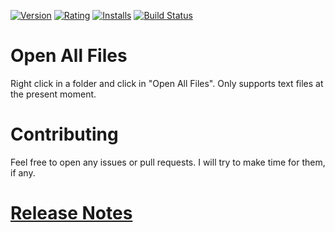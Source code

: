 [![Version](https://vsmarketplacebadge.apphb.com/version-short/logerfo.open-all-files.svg)](https://marketplace.visualstudio.com/items?itemName=logerfo.open-all-files)
[![Rating](https://vsmarketplacebadge.apphb.com/rating-short/logerfo.open-all-files.svg)](https://marketplace.visualstudio.com/items?itemName=logerfo.open-all-files)
[![Installs](https://vsmarketplacebadge.apphb.com/installs/logerfo.open-all-files.svg)](https://marketplace.visualstudio.com/items?itemName=logerfo.open-all-files)
[![Build Status](https://travis-ci.org/Logerfo/open-all-files.svg?branch=master)](https://travis-ci.org/Logerfo/open-all-files)

# Open All Files

Right click in a folder and click in "Open All Files". Only supports text files at the present moment.

# Contributing

Feel free to open any issues or pull requests. I will try to make time for them, if any.

# [Release Notes](CHANGELOG.md)
